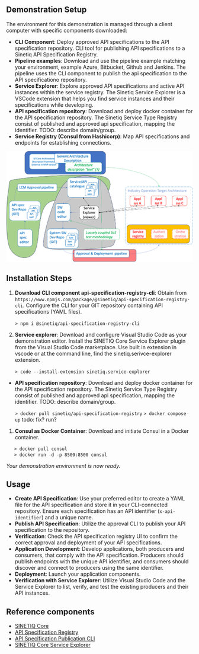 ## Demonstration Setup

The environment for this demonstration is managed through a client computer with specific components downloaded:
- **CLI Component**: Deploy approved API specifications to the API specification repository. CLI tool for publishing API specifications to a Sinetiq API Specification Registry.
- **Pipeline examples**: Download and use the pipeline example matching your environment, example Azure, Bitbucket, Github and Jenkins. The pipeline uses the CLI component to publish the api specification to the API specificationo repository.
- **Service Explorer**: Explore approved API specifications and active API instances within the service registry. The Sinetiq Service Explorer is a VSCode extension that helps you find service instances and their specifications while developing.
- **API specification repository**: Download and deploy docker container for the API specification repository. The Sinetiq Service Type Registry consist of published and approved api specification, mapping the identifier. TODO: describe domain/group.
- **Service Registry (Consul from Hashicorp)**: Map API specifications and endpoints for establishing connections. 

![Demo setup](./docs/img/SITCore-processes.png "Demo setup")

## Installation Steps

1. **Download CLI component api-specification-registry-cli**: Obtain from `https://www.npmjs.com/package/@sinetiq/api-specification-registry-cli`. Configure the CLI for your GIT repository containing API specifications (YAML files).
   
   `> npm i @sinetiq/api-specification-registry-cli`

2. **Service explorer**: Download and configure Visual Studio Code as your demonstration editor. Install the SINETIQ Core Service Explorer plugin from the Visual Studio Code marketplace.
Use built in extension in vscode or at the command line, find the sinetiq.serivce-explorer extension.

   `> code --install-extension sinetiq.service-explorer`

- **API specification repository**: Download and deploy docker container for the API specification repository. The Sinetiq Service Type Registry consist of published and approved api specification, mapping the identifier. TODO: describe domain/group.

   `> docker pull sinetiq/api-specification-registry`
   `> docker compose up` todo: fix? run?

1. **Consul as Docker Container**: Download and initiate Consul in a Docker container.

```
   > docker pull consul
   > docker run -d -p 8500:8500 consul
```

_Your demonstration environment is now ready._

## Usage

- **Create API Specification**: Use your preferred editor to create a YAML file for the API specification and store it in your CLI-connected repository. Ensure each specification has an API identifier (`x-api-identifier`) and a unique name.
- **Publish API Specification**: Utilize the approval CLI to publish your API specification to the repository.
- **Verification**: Check the API specification registry UI to confirm the correct approval and deployment of your API specifications.
- **Application Development**: Develop applications, both producers and consumers, that comply with the API specification. Producers should publish endpoints with the unique API identifier, and consumers should discover and connect to producers using the same identifier.
- **Deployment**: Launch your application components.
- **Verification with Service Explorer**: Utilize Visual Studio Code and the Service Explorer to list, verify, and test the existing producers and their API instances.

## Reference components

- [SINETIQ Core](#link-to-github)
- [API Specification Registry](#link-to-github)
- [API Specification Publication CLI](#link-to-github)
- [SINETIQ Core Service Explorer](#link-to-vscode-marketplace)
